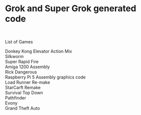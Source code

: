 # Grok and Super Grok generated code

<br>

List of Games <br>

Donkey Kong Elevator Action Mix <br>
Silkworm <br>
Super Rapid Fire <br>
Amiga 1200 Assembly<br>
Rick Dangerous<br>
Raspberry Pi 5 Assembly graphics code<br>
Load Runner Re-make<br>
StarCarft Remake<br>
Survival Top Down<br>
Pathfinder<br>
Evony<br>
Grand Theft Auto
<br>
